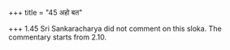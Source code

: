 +++
title = "45 अहो बत"

+++
1.45 Sri Sankaracharya did not comment on this sloka. The commentary
starts from 2.10.
